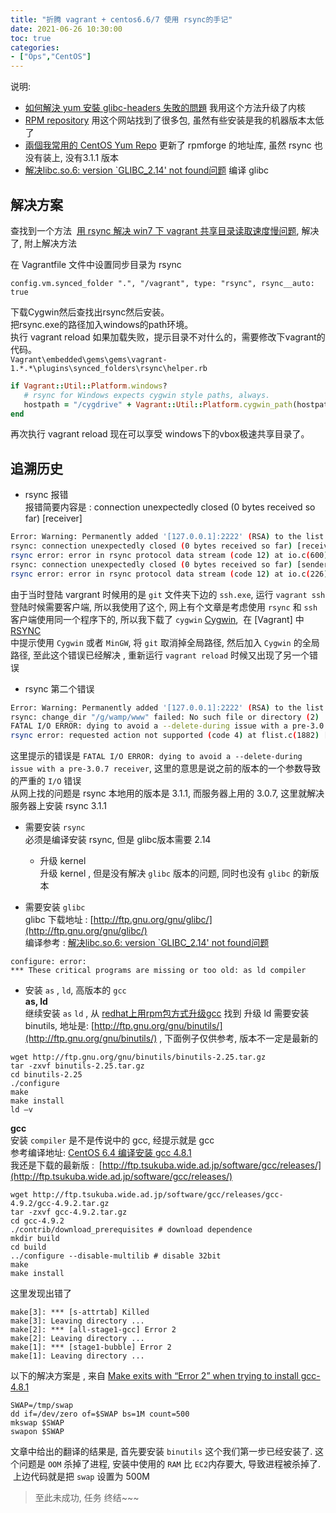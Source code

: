```yaml
---
title: "折腾 vagrant + centos6.6/7 使用 rsync的手记"
date: 2021-06-26 10:30:00
toc: true
categories:
- ["Ops","CentOS"]
---
```


说明:

- [如何解決 yum 安裝 glibc-headers 失敗的問題]() 我用这个方法升级了内核
- [RPM repository]() 用这个网站找到了很多包, 虽然有些安装是我的机器版本太低了
- [兩個我常用的 CentOS Yum Repo]() 更新了 rpmforge 的地址库, 虽然 rsync 也没有装上, 没有3.1.1 版本
- [解决libc.so.6: version `GLIBC_2.14' not found问题]() 编译 glibc



## 解决方案

查找到一个方法  [用 rsync 解决 win7 下 vagrant 共享目录读取速度慢问题](https://ruby-china.org/topics/22147), 解决了, 附上解决方法

在 Vagrantfile 文件中设置同步目录为 rsync

```
config.vm.synced_folder ".", "/vagrant", type: "rsync", rsync__auto: true
```

下载Cygwin然后查找出rsync然后安装。<br />
把rsync.exe的路径加入windows的path环境。<br />
执行 vagrant reload 如果加载失败，提示目录不对什么的，需要修改下vagrant的代码。<br />
`Vagrant\embedded\gems\gems\vagrant-1.*.*\plugins\synced_folders\rsync\helper.rb`

```ruby
if Vagrant::Util::Platform.windows?
   # rsync for Windows expects cygwin style paths, always.
   hostpath = "/cygdrive" + Vagrant::Util::Platform.cygwin_path(hostpath)
end
```

再次执行 vagrant reload 现在可以享受 windows下的vbox极速共享目录了。


## 追溯历史

- rsync 报错<br />
报错简要内容是 : connection unexpectedly closed (0 bytes received so far) [receiver]

```sh
Error: Warning: Permanently added '[127.0.0.1]:2222' (RSA) to the list of known hosts.
rsync: connection unexpectedly closed (0 bytes received so far) [receiver]
rsync error: error in rsync protocol data stream (code 12) at io.c(600) [receiver=3.0.6]
rsync: connection unexpectedly closed (0 bytes received so far) [sender]
rsync error: error in rsync protocol data stream (code 12) at io.c(226) [sender=3.1.1]
```

由于当时登陆 vargrant 时候用的是 `git` 文件夹下边的 `ssh.exe`, 运行 `vagrant ssh` 登陆时候需要客户端, 所以我使用了这个, 网上有个文章是考虑使用 `rsync` 和 `ssh` 客户端使用同一个程序下的, 所以我下载了 `cygwin` [Cygwin](https://www.cygwin.com/),  在 [Vagrant] 中 [RSYNC](http://docs.vagrantup.com/v2/synced-folders/rsync.html)<br />
中提示使用 `Cygwin` 或者 `MinGW`, 将 `git` 取消掉全局路径, 然后加入 `Cygwin` 的全局路径, 至此这个错误已经解决 , 重新运行 `vagrant reload` 时候又出现了另一个错误

- rsync 第二个错误

```sh
Error: Warning: Permanently added '[127.0.0.1]:2222' (RSA) to the list of known hosts.
rsync: change_dir "/g/wamp/www" failed: No such file or directory (2)
FATAL I/O ERROR: dying to avoid a --delete-during issue with a pre-3.0.7 receiver.
rsync error: requested action not supported (code 4) at flist.c(1882) [sender=3.1.0]
```

这里提示的错误是 `FATAL I/O ERROR: dying to avoid a --delete-during issue with a pre-3.0.7 receiver`, 这里的意思是说之前的版本的一个参数导致的严重的 `I/O` 错误<br />
从网上找的问题是 rsync 本地用的版本是 3.1.1, 而服务器上用的 3.0.7, 这里就解决服务器上安装 rsync 3.1.1

- 需要安装 `rsync`<br />
必须是编译安装 rsync, 但是 glibc版本需要 2.14

   - 升级 kernel<br />
升级 kernel , 但是没有解决 `glibc` 版本的问题, 同时也没有 `glibc` 的新版本
- 需要安装 `glibc`<br />
glibc 下载地址 : [http://ftp.gnu.org/gnu/glibc/](http://ftp.gnu.org/gnu/glibc/)<br />
编译参考 : [解决libc.so.6: version `GLIBC_2.14' not found问题]()

```
configure: error: 
*** These critical programs are missing or too old: as ld compiler
```

- 安装 `as` , `ld`, 高版本的 `gcc`<br />
**as, ld**<br />
继续安装 `as` `ld` , 从 [redhat上用rpm包方式升级gcc](http://www.linuxidc.com/Linux/2007-09/7327.htm) 找到 升级 ld 需要安装 binutils, 地址是: [http://ftp.gnu.org/gnu/binutils/](http://ftp.gnu.org/gnu/binutils/) , 下面例子仅供参考, 版本不一定是最新的

```
wget http://ftp.gnu.org/gnu/binutils/binutils-2.25.tar.gz
tar -zxvf binutils-2.25.tar.gz
cd binutils-2.25
./configure
make
make install
ld –v
```

**gcc**<br />
安装 `compiler` 是不是传说中的 gcc, 经提示就是 gcc<br />
参考编译地址: [CentOS 6.4 编译安装 gcc 4.8.1 ](http://www.cnblogs.com/codemood/archive/2013/06/01/3113200.html)<br />
我还是下载的最新版 :  [http://ftp.tsukuba.wide.ad.jp/software/gcc/releases/](http://ftp.tsukuba.wide.ad.jp/software/gcc/releases/)

```
wget http://ftp.tsukuba.wide.ad.jp/software/gcc/releases/gcc-4.9.2/gcc-4.9.2.tar.gz
tar -zxvf gcc-4.9.2.tar.gz
cd gcc-4.9.2
./contrib/download_prerequisites # download dependence
mkdir build
cd build
../configure --disable-multilib # disable 32bit
make
make install
```

这里发现出错了

```
make[3]: *** [s-attrtab] Killed
make[3]: Leaving directory ...
make[2]: *** [all-stage1-gcc] Error 2
make[2]: Leaving directory ...
make[1]: *** [stage1-bubble] Error 2
make[1]: Leaving directory ...
```

以下的解决方案是 , 来自 [Make exits with “Error 2” when trying to install gcc-4.8.1](http://stackoverflow.com/questions/18389612/make-exits-with-error-2-when-trying-to-install-gcc-4-8-1)

```
SWAP=/tmp/swap
dd if=/dev/zero of=$SWAP bs=1M count=500
mkswap $SWAP
swapon $SWAP
```

文章中给出的翻译的结果是, 首先要安装 `binutils` 这个我们第一步已经安装了. 这个问题是 `OOM` 杀掉了进程, 安装中使用的 `RAM` 比 `EC2`内存要大, 导致进程被杀掉了.  上边代码就是把 `swap` 设置为 500M

> 至此未成功, 任务 终结~~~

